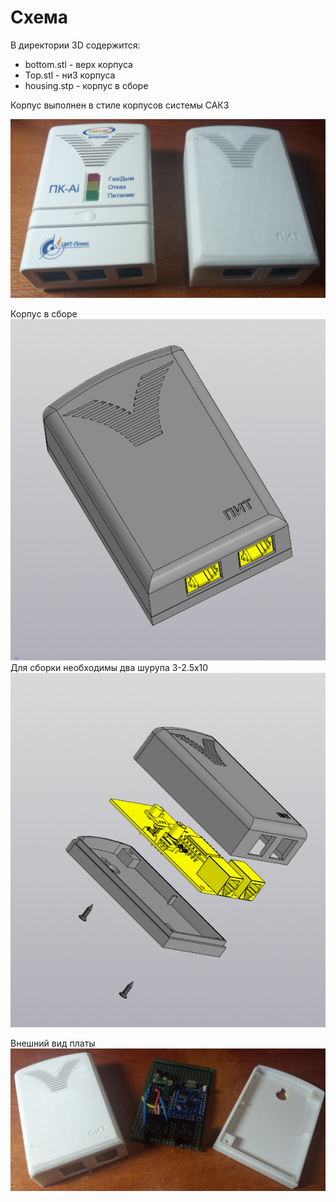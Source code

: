 # Схема

В директории 3D содержится:
- bottom.stl - верх корпуса
- Top.stl - ни3 корпуса
- housing.stp - корпус в сборе

Корпус выполнен в стиле корпусов системы САКЗ

![](pic3.png)

Корпус в сборе
![](pic1.png)
Для сборки необходимы два шурупа 3-2.5х10
![](pic2.png)

Внешний вид платы
![общий вид платы](pic4.png)

